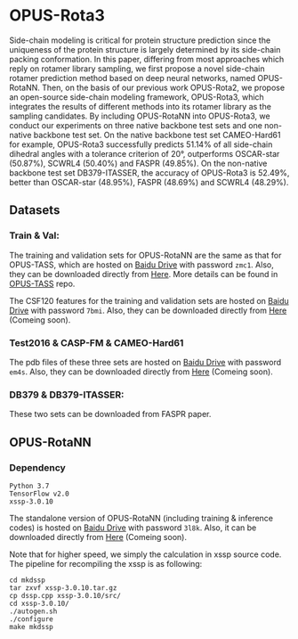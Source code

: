 # OPUS-Rota3

Side-chain modeling is critical for protein structure prediction since the uniqueness of the protein structure is largely determined by its side-chain packing conformation. In this paper, differing from most approaches which reply on rotamer library sampling, we first propose a novel side-chain rotamer prediction method based on deep neural networks, named OPUS-RotaNN. Then, on the basis of our previous work OPUS-Rota2, we propose an open-source side-chain modeling framework, OPUS-Rota3, which integrates the results of different methods into its rotamer library as the sampling candidates. By including OPUS-RotaNN into OPUS-Rota3, we conduct our experiments on three native backbone test sets and one non-native backbone test set. On the native backbone test set CAMEO-Hard61 for example, OPUS-Rota3 successfully predicts 51.14% of all side-chain dihedral angles with a tolerance criterion of 20°, outperforms OSCAR-star (50.87%), SCWRL4 (50.40%) and FASPR (49.85%). On the non-native backbone test set DB379-ITASSER, the accuracy of OPUS-Rota3 is 52.49%, better than OSCAR-star (48.95%), FASPR (48.69%) and SCWRL4 (48.29%).

## Datasets

### Train & Val:

The training and validation sets for OPUS-RotaNN are the same as that for OPUS-TASS, which are hosted on [Baidu Drive](https://pan.baidu.com/s/1L6w_qBIKvleO2uFr1Ekevw) with password `zmc1`. Also, they can be downloaded directly from [Here](http://ma-lab.rice.edu/MaLab/dist/opus_tass_datasets.zip). More details can be found in [OPUS-TASS](https://github.com/thuxugang/opus_tass) repo.

The CSF120 features for the training and validation sets are hosted on [Baidu Drive](https://pan.baidu.com/s/15pfFzL4kaYdaV8A37BwqPw) with password `7bmi`. Also, they can be downloaded directly from [Here](xxx) (Comeing soon).

### Test2016 & CASP-FM & CAMEO-Hard61

The pdb files of these three sets are hosted on [Baidu Drive](https://pan.baidu.com/s/1mwsG6OeuOwzmHsWkN1EAJQ) with password `em4s`. Also, they can be downloaded directly from [Here](xxx) (Comeing soon).

### DB379 & DB379-ITASSER:

These two sets can be downloaded from FASPR paper.

## OPUS-RotaNN

### Dependency

```
Python 3.7
TensorFlow v2.0
xssp-3.0.10
```

The standalone version of OPUS-RotaNN (including training & inference codes) is hosted on [Baidu Drive](https://pan.baidu.com/s/11UO508bMR9rOfUYLBA_2fA) with password `3l8k`. Also, it can be downloaded directly from [Here](xxx) (Comeing soon).

Note that for higher speed, we simply the calculation in xssp source code. The pipeline for recompiling the xssp is as following:

```
cd mkdssp
tar zxvf xssp-3.0.10.tar.gz
cp dssp.cpp xssp-3.0.10/src/
cd xssp-3.0.10/
./autogen.sh
./configure
make mkdssp
```

